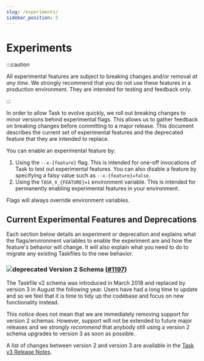 ```yaml
---
slug: /experiments/
sidebar_position: 5
---
```


# Experiments

:::caution

All experimental features are subject to breaking changes and/or removal _at any
time_. We strongly recommend that you do not use these features in a production
environment. They are intended for testing and feedback only.

:::

In order to allow Task to evolve quickly, we roll out breaking changes to minor
versions behind experimental flags. This allows us to gather feedback on
breaking changes before committing to a major release. This document describes
the current set of experimental features and the deprecated feature that they
are intended to replace.

You can enable an experimental feature by:

1. Using the `--x-{feature}` flag. This is intended for one-off invocations of
   Task to test out experimental features. You can also disable a feature by
   specifying a falsy value such as `--x-{feature}=false`.
1. Using the `TASK_X_{FEATURE}=1` environment variable. This is intended for
   permanently enabling experimental features in your environment.

Flags will always override environment variables.

## Current Experimental Features and Deprecations

Each section below details an experiment or deprecation and explains what the
flags/environment variables to enable the experiment are and how the feature's
behavior will change. It will also explain what you need to do to migrate any
existing Taskfiles to the new behavior.

<!-- EXPERIMENT TEMPLATE - Include sections as necessary...

### ![experiment] <Feature> ([#{issue}](https://github.com/go-task/task/issues/{issue})), ...)

- Flag to enable: `--x-{feature}`
- Env to enable: `TASK_X_{feature}`
- Deprecates: {list any existing functionality that will be deprecated by this experiment}

{Short description of the feature}

{Short explanation of how users should migrate to the new behavior}

-->

### ![deprecated] Version 2 Schema ([#1197][deprecate-version-2-schema])

The Taskfile v2 schema was introduced in March 2018 and replaced by version 3 in
August the following year. Users have had a long time to update and so we feel
that it is time to tidy up the codebase and focus on new functionality instead.

This notice does not mean that we are immediately removing support for version 2
schemas. However, support will not be extended to future major releases and we
_strongly recommend_ that anybody still using a version 2 schema upgrades to
version 3 as soon as possible.

A list of changes between version 2 and version 3 are available in the [Task v3
Release Notes][version-3-release-notes].

<!-- prettier-ignore-start -->
[breaking-change-proposal]: https://github.com/go-task/task/discussions/1191
[deprecate-version-2-schema]: https://github.com/go-task/task/issues/1197
[version-3-release-notes]: https://github.com/go-task/task/releases/tag/v3.0.0
[deprecated]: https://img.shields.io/badge/deprecated-red
[experiment]: https://img.shields.io/badge/experiment-yellow
<!-- prettier-ignore-end -->
